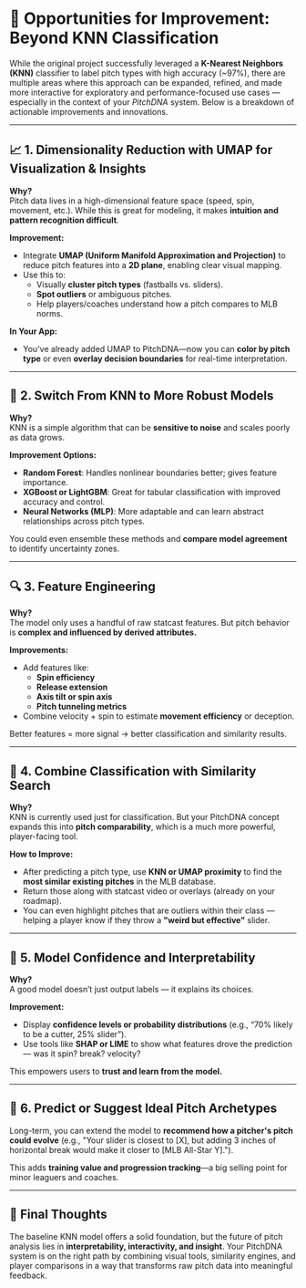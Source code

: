 
# 🔧 Opportunities for Improvement: Beyond KNN Classification

While the original project successfully leveraged a **K-Nearest Neighbors (KNN)** classifier to label pitch types with high accuracy (~97%), there are multiple areas where this approach can be expanded, refined, and made more interactive for exploratory and performance-focused use cases — especially in the context of your *PitchDNA* system. Below is a breakdown of actionable improvements and innovations.

---

## 📈 1. Dimensionality Reduction with UMAP for Visualization & Insights

**Why?**  
Pitch data lives in a high-dimensional feature space (speed, spin, movement, etc.). While this is great for modeling, it makes **intuition and pattern recognition difficult**.

**Improvement:**
- Integrate **UMAP (Uniform Manifold Approximation and Projection)** to reduce pitch features into a **2D plane**, enabling clear visual mapping.
- Use this to:
  - Visually **cluster pitch types** (fastballs vs. sliders).
  - **Spot outliers** or ambiguous pitches.
  - Help players/coaches understand how a pitch compares to MLB norms.

**In Your App:**
- You've already added UMAP to PitchDNA—now you can **color by pitch type** or even **overlay decision boundaries** for real-time interpretation.

---

## 🧠 2. Switch From KNN to More Robust Models

**Why?**  
KNN is a simple algorithm that can be **sensitive to noise** and scales poorly as data grows.

**Improvement Options:**
- **Random Forest**: Handles nonlinear boundaries better; gives feature importance.
- **XGBoost or LightGBM**: Great for tabular classification with improved accuracy and control.
- **Neural Networks (MLP)**: More adaptable and can learn abstract relationships across pitch types.

You could even ensemble these methods and **compare model agreement** to identify uncertainty zones.

---

## 🔍 3. Feature Engineering

**Why?**  
The model only uses a handful of raw statcast features. But pitch behavior is **complex and influenced by derived attributes.**

**Improvements:**
- Add features like:
  - **Spin efficiency**
  - **Release extension**
  - **Axis tilt or spin axis**
  - **Pitch tunneling metrics**
- Combine velocity + spin to estimate **movement efficiency** or deception.

Better features = more signal → better classification and similarity results.

---

## 🔬 4. Combine Classification with Similarity Search

**Why?**  
KNN is currently used just for classification. But your PitchDNA concept expands this into **pitch comparability**, which is a much more powerful, player-facing tool.

**How to Improve:**
- After predicting a pitch type, use **KNN or UMAP proximity** to find the **most similar existing pitches** in the MLB database.
- Return those along with statcast video or overlays (already on your roadmap).
- You can even highlight pitches that are outliers within their class — helping a player know if they throw a **"weird but effective"** slider.

---

## 🧪 5. Model Confidence and Interpretability

**Why?**  
A good model doesn’t just output labels — it explains its choices.

**Improvement:**
- Display **confidence levels or probability distributions** (e.g., “70% likely to be a cutter, 25% slider”).
- Use tools like **SHAP or LIME** to show what features drove the prediction — was it spin? break? velocity?

This empowers users to **trust and learn from the model.**

---

## 🧠 6. Predict or Suggest Ideal Pitch Archetypes

Long-term, you can extend the model to **recommend how a pitcher's pitch could evolve** (e.g., "Your slider is closest to [X], but adding 3 inches of horizontal break would make it closer to [MLB All-Star Y].").

This adds **training value and progression tracking**—a big selling point for minor leaguers and coaches.

---

## 🚀 Final Thoughts

The baseline KNN model offers a solid foundation, but the future of pitch analysis lies in **interpretability, interactivity, and insight**. Your PitchDNA system is on the right path by combining visual tools, similarity engines, and player comparisons in a way that transforms raw pitch data into meaningful feedback.

